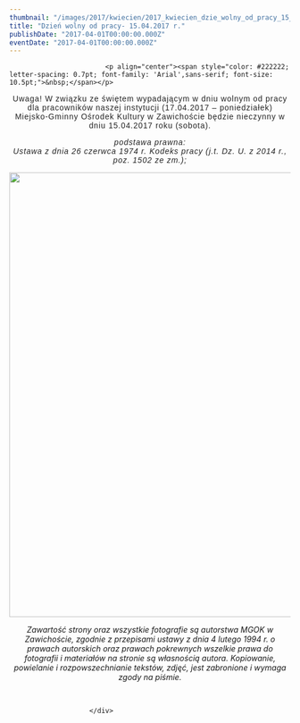 ```yaml
---
thumbnail: "/images/2017/kwiecien/2017_kwiecien_dzie_wolny_od_pracy_15_04_2017_r_2017_04_dzie_wolny_od_pracy_15_04_2017_r_MGOK-LOGO.jpg"
title: "Dzień wolny od pracy- 15.04.2017 r."
publishDate: "2017-04-01T00:00:00.000Z"
eventDate: "2017-04-01T00:00:00.000Z"
---
```


<div class="entry-content">
							
							<p align="center"><span style="color: #222222; letter-spacing: 0.7pt; font-family: 'Arial',sans-serif; font-size: 10.5pt;">&nbsp;</span></p>
<p align="center"><span style="color: #222222; letter-spacing: 0.7pt; font-family: 'Arial',sans-serif; font-size: 10.5pt;">Uwaga! W związku ze świętem wypadającym w dniu wolnym od pracy dla pracowników naszej instytucji (17.04.2017 – poniedziałek)<br>
Miejsko-Gminny Ośrodek Kultury w Zawichoście będzie nieczynny w dniu 15.04.2017 roku (sobota).</span></p>
<p align="center"><em><span style="color: #222222; letter-spacing: 0.7pt; font-family: 'Arial',sans-serif; font-size: 10.5pt;">podstawa prawna:</span></em><i><span style="color: #222222; letter-spacing: 0.7pt; font-family: 'Arial',sans-serif; font-size: 10.5pt;"><br>
<em><span style="font-family: 'Arial',sans-serif;">Ustawa z dnia 26 czerwca 1974&nbsp;r. Kodeks pracy (j.t. Dz. U. z 2014 r., poz. 1502 ze zm.);</span></em></span></i></p>
<p align="center"><img fetchpriority="high" decoding="async" class="aligncenter size-full wp-image-4523" src="/images/2017/kwiecien/2017_kwiecien_dzie_wolny_od_pracy_15_04_2017_r_2017_04_dzie_wolny_od_pracy_15_04_2017_r_MGOK-LOGO.jpg" alt="" width="800" height="796" srcset="/images/2017/kwiecien/2017_kwiecien_dzie_wolny_od_pracy_15_04_2017_r_2017_04_dzie_wolny_od_pracy_15_04_2017_r_MGOK-LOGO.jpg 800w, /images/2017/kwiecien/MGOK-LOGO-150x150.jpg 150w, /images/2017/kwiecien/MGOK-LOGO-300x300.jpg 300w, /images/2017/kwiecien/MGOK-LOGO-768x764.jpg 768w, /images/2017/kwiecien/MGOK-LOGO-50x50.jpg 50w" sizes="(max-width: 800px) 100vw, 800px"></p>
<p align="center"><em>Zawartość strony oraz wszystkie fotografie są autorstwa MGOK w Zawichoście, zgodnie z przepisami ustawy z dnia 4 lutego 1994 r. o prawach autorskich oraz prawach pokrewnych wszelkie prawa do fotografii i materiałów na stronie są własnością autora. Kopiowanie, powielanie i rozpowszechnianie tekstów, zdjęć, jest zabronione i wymaga zgody na piśmie.</em></p>
<p>&nbsp;</p>
						
						</div>

